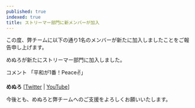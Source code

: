 ```yaml
---
published: true
indexed: true
title: ストリーマー部門に新メンバーが加入
---
```


この度、弊チームに以下の通り1名のメンバーが新たに加入しましたことをご報告申し上げます。

めぬろが新たにストリーマー部門に加入しました。

コメント
「平和が1番！Peace✌️」

**めぬろ** [[Twitter](https://twitter.com/Menuro1230) | [YouTube](https://youtube.com/@user-Menuro)]

今後とも、めぬろと弊チームへのご支援をよろしくお願いいたします。 
